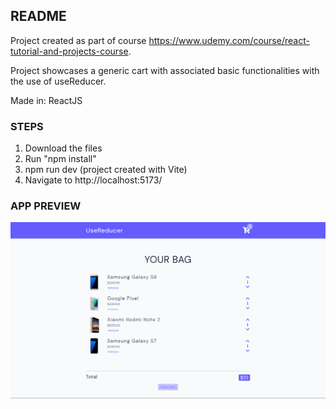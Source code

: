 ## README

Project created as part of course https://www.udemy.com/course/react-tutorial-and-projects-course.

Project showcases a generic cart with associated basic functionalities with the use of useReducer.

Made in: ReactJS

### STEPS

1. Download the files
2. Run "npm install"
3. npm run dev (project created with Vite)
4. Navigate to http://localhost:5173/

### APP PREVIEW

![Cart Project Preview](https://github.com/parthamcomp/cart-project/blob/main/AppPreview.png?raw=true)

